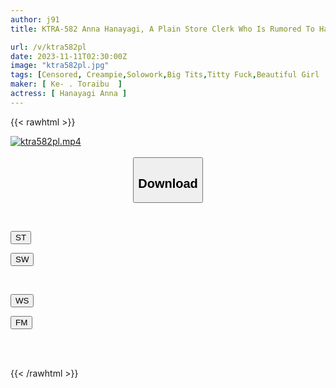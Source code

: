 ```yaml
---
author: j91
title: KTRA-582 Anna Hanayagi, A Plain Store Clerk Who Is Rumored To Have Too Big Breasts In The Neighborhood

url: /v/ktra582pl
date: 2023-11-11T02:30:00Z
image: "ktra582pl.jpg"
tags: [Censored, Creampie,Solowork,Big Tits,Titty Fuck,Beautiful Girl	]
maker: [ Ke- . Toraibu  ]
actress: [ Hanayagi Anna ]
---
```



{{< rawhtml >}}

<div class="video" data-videoid="jZRab3k8XwCzWBo">
    <a href="javascript:;">
        <img src="https://my.j91.asia/v/ktra582pl/ktra582pl.jpg" width="WIDTH" height="HEIGHT" alt="ktra582pl.mp4" loading="lazy">
    </a>
</div>

<script type="text/javascript" src="https://j91.asia/asset/on-demand-st.js"></script>

<br>
  <link rel="stylesheet" href="https://j91.asia/asset/bs5.css">
  
  <center>
  <button class="btn btn-primary" type="button" data-bs-toggle="collapse" data-bs-target=".multi-collapse" aria-expanded="false" aria-controls="multiCollapseExample1 multiCollapseExample2"><h2>Download</h2></button></center>
</p>
<div class="row">
  <div class="col">
    <div class="collapse multi-collapse" id="multiCollapseExample1">
      <div class="card card-body">
	      	      <br>
<div class="buttons">  
<p><a href="https://streamtape.to/v/jZRab3k8XwCzWBo" target="_blank"><button class="btn-hover color-3"><i class="fa fa-download"></i> ST</button></a></p>
<p><a href="https://sfastwish.com/bh2ur5aq05zu" target="_blank"><button class="btn-hover color-2"><i class="fa fa-download"></i> SW</button></a></p></div>
    </div>
  </div>
</div>
  <div class="col">
    <div class="collapse multi-collapse" id="multiCollapseExample2">
      <div class="card card-body">
	      <br>
<div class="buttons">
<p><a href="javascript:;" target="_blank"><button class="btn-hover color-9"><i class="fa fa-download"></i> WS</button></a></p>
<p><a href="javascript:;" target="_blank"><button class="btn-hover color-8"><i class="fa fa-download"></i> FM</button></a></p></div>
<br><br>
      </div>
    </div>
  </div>
</div>

{{< /rawhtml >}}
